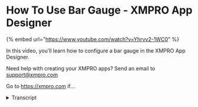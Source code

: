 # How To Use Bar Gauge - XMPRO App Designer
{% embed url="https://www.youtube.com/watch?v=Yhrvv2-1WC0" %}



In this video, you’ll learn how to configure a bar gauge in the XMPRO App Designer.

Need help with creating your XMPRO apps? Send an email to support@xmpro.com

Go to https://xmpro.com if...
<details>
<summary>Transcript</summary>In this video, you’ll learn how to configure a bar gauge in the XMPRO App Designer.

Need help with creating your XMPRO apps? Send an email to support@xmpro.com

Go to https://xmpro.com if...
welcome to another training video from

exam pro today we've been looking at

package and how to use it in app

designer

baggage can be found under the basic

category or you can search it from the

search text box right here

now reject it to the location you want

to display

let me show you the default layout of

the bar gauge

the default layer of the package

consists of range from 0 to 100

and the title with 5 gauge

let's say we want to make some changes

in here

you can go to the editor

click on the package click on the prop

properties

under appearance you can see the visible

option

that would be the same as the other app

designer control

now we can change the title from bar

gauge

to engine temperature the font color

is the color of the title so now we can

select a darker color

bar spacing is the space between each

bar

um you can specify in here the label

is used for displaying the path value

so now we keep it for visible for now

and also we can change the format of the

label

we can either select one of the default

layout

or we can specify a custom format

for example we want to display the value

with degree celsius so we can

specify in here for more information on

how to

customize your format you can click on

the help button

and we show you the details on how to

specify a custom format

and the behavior we can change the range

of the bar gauge

by default it's 0 to 100 and we can

change it to 0 to 120

in the baggage let's set multiple value

to add a value

you can click the plus button in here

and we can specify the value of 45

and 70.

now we save it and show you the changes

that we have made

now you can see the title have been

changed from

baggage to engine temperature

and the value will display with degree

celsius label in here

also we will see there's a space between

each bar with 5 pixel

finally if you want the baggage value

it's reading from a dollar source

you have to add the bar gauge

into the controller that allows starter

source

for example a box and a data repeater

in here already configured a box that

have a dollar source to read from a sql

table

so now if we drag a bar gauge into that

box

and the value if you add a new value and

change from static value to a dynamic

value

click on the dropbox now you can see you

can select a

column from a sql table

and this is how you configure the

package

thank you for watching
</details>